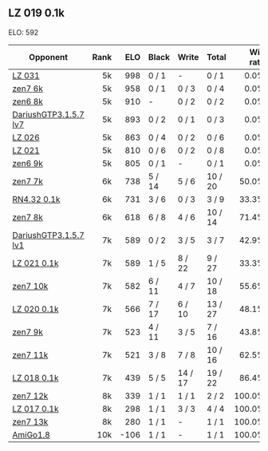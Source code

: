 ## LZ 019 0.1k ##

ELO: 592

Opponent | Rank | ELO | Black | Write | Total | Win rate
---------|-----:|----:|-------|-------|-------|-------:
[LZ 031](LZ%20031.md) | 5k | 998 | 0 / 1 | - | 0 / 1 | 0.0%
[zen7 6k](zen7%206k.md) | 5k | 958 | 0 / 1 | 0 / 3 | 0 / 4 | 0.0%
[zen6 8k](zen6%208k.md) | 5k | 910 | - | 0 / 2 | 0 / 2 | 0.0%
[DariushGTP3.1.5.7 lv7](DariushGTP3.1.5.7%20lv7.md) | 5k | 893 | 0 / 2 | 0 / 1 | 0 / 3 | 0.0%
[LZ 026](LZ%20026.md) | 5k | 863 | 0 / 4 | 0 / 2 | 0 / 6 | 0.0%
[LZ 021](LZ%20021.md) | 5k | 810 | 0 / 6 | 0 / 2 | 0 / 8 | 0.0%
[zen6 9k](zen6%209k.md) | 5k | 805 | 0 / 1 | - | 0 / 1 | 0.0%
[zen7 7k](zen7%207k.md) | 6k | 738 | 5 / 14 | 5 / 6 | 10 / 20 | 50.0%
[RN4.32 0.1k](RN4.32%200.1k.md) | 6k | 731 | 3 / 6 | 0 / 3 | 3 / 9 | 33.3%
[zen7 8k](zen7%208k.md) | 6k | 618 | 6 / 8 | 4 / 6 | 10 / 14 | 71.4%
[DariushGTP3.1.5.7 lv1](DariushGTP3.1.5.7%20lv1.md) | 7k | 589 | 0 / 2 | 3 / 5 | 3 / 7 | 42.9%
[LZ 021 0.1k](LZ%20021%200.1k.md) | 7k | 589 | 1 / 5 | 8 / 22 | 9 / 27 | 33.3%
[zen7 10k](zen7%2010k.md) | 7k | 582 | 6 / 11 | 4 / 7 | 10 / 18 | 55.6%
[LZ 020 0.1k](LZ%20020%200.1k.md) | 7k | 566 | 7 / 17 | 6 / 10 | 13 / 27 | 48.1%
[zen7 9k](zen7%209k.md) | 7k | 523 | 4 / 11 | 3 / 5 | 7 / 16 | 43.8%
[zen7 11k](zen7%2011k.md) | 7k | 521 | 3 / 8 | 7 / 8 | 10 / 16 | 62.5%
[LZ 018 0.1k](LZ%20018%200.1k.md) | 7k | 439 | 5 / 5 | 14 / 17 | 19 / 22 | 86.4%
[zen7 12k](zen7%2012k.md) | 8k | 339 | 1 / 1 | 1 / 1 | 2 / 2 | 100.0%
[LZ 017 0.1k](LZ%20017%200.1k.md) | 8k | 298 | 1 / 1 | 3 / 3 | 4 / 4 | 100.0%
[zen7 13k](zen7%2013k.md) | 8k | 280 | 1 / 1 | - | 1 / 1 | 100.0%
[AmiGo1.8](AmiGo1.8.md) | 10k | -106 | 1 / 1 | - | 1 / 1 | 100.0%
